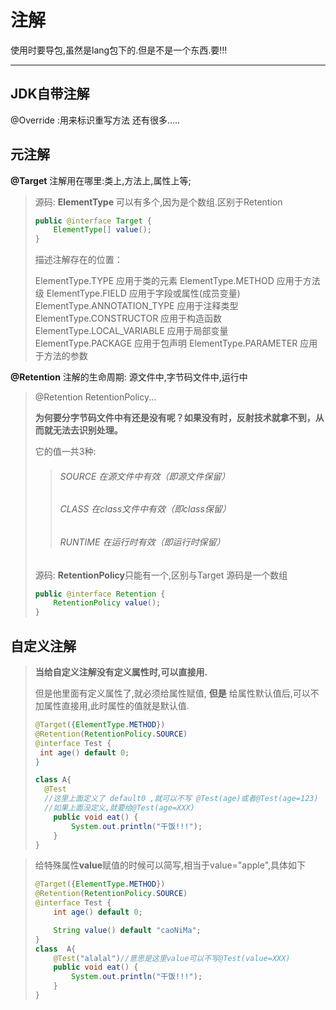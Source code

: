 # 注解

使用时要导包,虽然是lang包下的.但是不是一个东西.要!!!

---



##  JDK自带注解

@Override :用来标识重写方法
还有很多.....

## 元注解

**@Target** 注解用在哪里:类上,方法上,属性上等;

> 源码: **ElementType** 可以有多个,因为是个数组.区别于Retention 
>
> ```java
> public @interface Target {
>     ElementType[] value();
> }
> ```
>
> 描述注解存在的位置：
>
> ElementType.TYPE 应用于类的元素
> ElementType.METHOD 应用于方法级
> ElementType.FIELD 应用于字段或属性(成员变量)
> ElementType.ANNOTATION_TYPE 应用于注释类型
> ElementType.CONSTRUCTOR 应用于构造函数
> ElementType.LOCAL_VARIABLE 应用于局部变量
> ElementType.PACKAGE 应用于包声明
> ElementType.PARAMETER 应用于方法的参数

**@Retention** 注解的生命周期: 源文件中,字节码文件中,运行中

> @Retention RetentionPolicy...
>
> **为何要分字节码文件中有还是没有呢？如果没有时，反射技术就拿不到，从而就无法去识别处理。**
>
> 它的值一共3种:
>
> > ###### SOURCE 在源文件中有效（即源文件保留）
> >
> > ###### CLASS 在class文件中有效（即class保留）
> >
> > ###### RUNTIME 在运行时有效（即运行时保留）
>
> 源码: **RetentionPolicy**只能有一个,区别与Target 源码是一个数组
>
> ```java
> public @interface Retention {
>     RetentionPolicy value();
> }
> ```
>
> 

## 自定义注解

> **当给自定义注解没有定义属性时,可以直接用.**
>
> 但是他里面有定义属性了,就必须给属性赋值,
> **但是** 给属性默认值后,可以不加属性直接用,此时属性的值就是默认值.
>
> ```java
> @Target({ElementType.METHOD})
> @Retention(RetentionPolicy.SOURCE)
> @interface Test {
>  int age() default 0;
> }
> 
> class A{
> 	@Test	
> 	//这里上面定义了 default0 ,就可以不写 @Test(age)或者@Test(age=123)
> 	//如果上面没定义,就要给@Test(age=XXX)	
>     public void eat() {
>         System.out.println("干饭!!!");
>     }
> }
> ```
>

> 给特殊属性**value**赋值的时候可以简写,相当于value="apple",具体如下
>
> ```java
> @Target({ElementType.METHOD})
> @Retention(RetentionPolicy.SOURCE)
> @interface Test {
>     int age() default 0;
> 
>     String value() default "caoNiMa";
> }
> class  A{
>     @Test("alalal")//意思是这里value可以不写@Test(value=XXX)
>     public void eat() {
>         System.out.println("干饭!!!");
>     }
> }
> 
> ```
>
> 
>

































